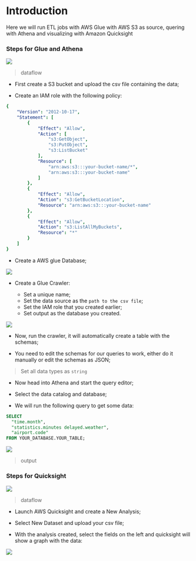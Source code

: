 # Introduction

 Here we will run ETL jobs with AWS Glue with AWS S3 as source, quering with Athena and visualizing with Amazon Quicksight

### Steps for Glue and Athena

 ![](https://github.com/myProjects175/s3-glue-athena-quicksight/blob/4998c28a684313bb12d447a12758c16edb711b4a/sourceimages/dataflow.png)
 >dataflow

- First create a S3 bucket and upload the csv file containing the data;

- Create an IAM role with the following policy:

```yaml
{
    "Version": "2012-10-17",
    "Statement": [
        {
            "Effect": "Allow",
            "Action": [
                "s3:GetObject",
                "s3:PutObject",
                "s3:ListBucket"
            ],
            "Resource": [
                "arn:aws:s3:::your-bucket-name/*",
                "arn:aws:s3:::your-bucket-name"
            ]
        },
        {
            "Effect": "Allow",
            "Action": "s3:GetBucketLocation",
            "Resource": "arn:aws:s3:::your-bucket-name"
        },
        {
            "Effect": "Allow",
            "Action": "s3:ListAllMyBuckets",
            "Resource": "*"
        }
    ]
}
```

- Create a AWS glue Database;

![](https://github.com/myProjects175/s3-glue-athena-quicksight/blob/4998c28a684313bb12d447a12758c16edb711b4a/sourceimages/database.png)

- Create a Glue Crawler:

    - Set a unique name;
    - Set the data source as the `path to the csv file`;
    - Set the IAM role that you created earlier;
    - Set output as the database you created.

![](https://github.com/myProjects175/s3-glue-athena-quicksight/blob/4998c28a684313bb12d447a12758c16edb711b4a/sourceimages/crawler.png)

- Now, run the crawler, it will automatically create a table with the schemas;

- You need to edit the schemas for our queries to work, either do it manually or edit the schemas as JSON;
>Set all data types as `string`

- Now head into Athena and start the query editor;

- Select the data catalog and database;

- We will run the following query to get some data:

```sql
SELECT
  "time.month",
  "statistics.minutes delayed.weather",
  "airport.code"
FROM YOUR_DATABASE.YOUR_TABLE;
```

![](https://github.com/myProjects175/s3-glue-athena-quicksight/blob/4998c28a684313bb12d447a12758c16edb711b4a/sourceimages/query.png)
>output

### Steps for Quicksight

 ![](https://github.com/myProjects175/s3-glue-athena-quicksight/blob/4998c28a684313bb12d447a12758c16edb711b4a/sourceimages/dataflow2.png)
 >dataflow

- Launch AWS Quicksight and create a New Analysis;

- Select New Dataset and upload your csv file;

- With the analysis created, select the fields on the left and quicksight will show a graph with the data:

![](https://github.com/myProjects175/s3-glue-athena-quicksight/blob/4998c28a684313bb12d447a12758c16edb711b4a/sourceimages/quicksight.png)